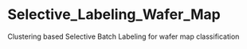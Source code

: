 # Selective_Labeling_Wafer_Map
Clustering based Selective Batch Labeling for wafer map classification  
